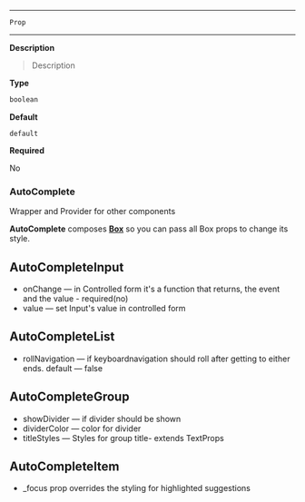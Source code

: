 
---
`Prop`

---

**Description**

> Description

**Type**

```ts
boolean
```

**Default**

`default`

**Required**

No



### **AutoComplete**

Wrapper and Provider for other components

**AutoComplete** composes [**Box**](https://chakra-ui.com/docs/layout/box) so you can pass all Box props to change its style.




## AutoCompleteInput

- onChange &mdash; in Controlled form it's a function that returns, the event and the value - required(no)
- value &mdash; set Input's value in controlled form
## AutoCompleteList

- rollNavigation &mdash; if keyboardnavigation should roll after getting to either ends. default &mdash; false


## AutoCompleteGroup

- showDivider &mdash; if divider should be shown
- dividerColor &mdash; color for divider
- titleStyles &mdash; Styles for group title- extends TextProps

## AutoCompleteItem

- _focus prop overrides the styling for highlighted suggestions
